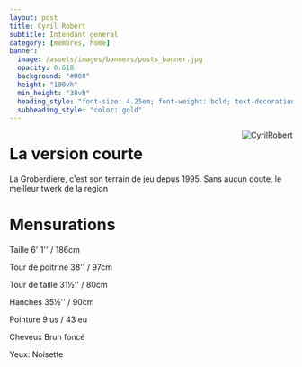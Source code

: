 ```yaml
---
layout: post
title: Cyril Robert
subtitle: Intendant general
category: [membres, home]
banner:
  image: /assets/images/banners/posts_banner.jpg
  opacity: 0.618
  background: "#000"
  height: "100vh"
  min_height: "38vh"
  heading_style: "font-size: 4.25em; font-weight: bold; text-decoration: underline"
  subheading_style: "color: gold"
---
```


<img src="{{site.baseurl | prepend: site.url}}assets/images/members/CyrilRobert.jpg" alt="CyrilRobert" style="float: right; width: auto; height: auto;"/>

# La version courte
La Groberdiere, c'est son terrain de jeu depus 1995. Sans aucun doute, le meilleur twerk de la region

# Mensurations

Taille 6' 1'' / 186cm

Tour de poitrine 38'' / 97cm

Tour de taille 31½'' / 80cm

Hanches 35½'' / 90cm

Pointure 9 us / 43 eu

Cheveux Brun foncé

Yeux: Noisette


























